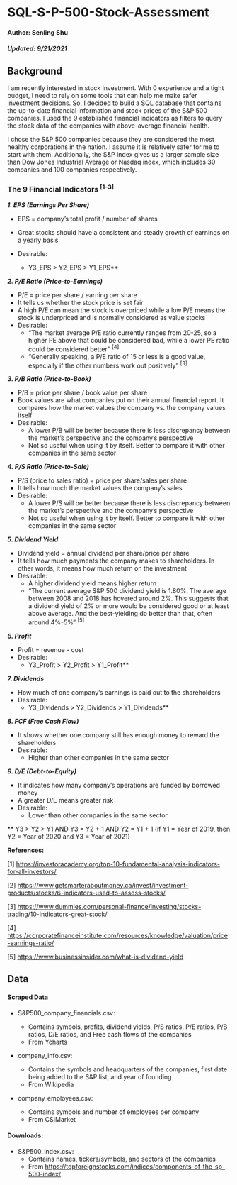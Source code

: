 # SQL-S-P-500-Stock-Assessment
#### Author: Senling Shu
##### Updated: 9/21/2021


## Background

I am recently interested in stock investment. With 0 experience and a tight budget, I need to rely on some tools that can help me make safer investment decisions. So, I decided to build a SQL database that contains the up-to-date financial information and stock prices of the S&P 500 companies. I used the 9 established financial indicators as filters to query the stock data of the companies with above-average financial health.    


I chose the S&P 500 companies because they are considered the most healthy corporations in the nation. I assume it is relatively safer for me to start with them. Additionally, the S&P index gives us a larger sample size than Dow Jones Industrial Average or Nasdaq index, which includes 30 companies and 100 companies respectively.



### The 9 Financial Indicators <sup>[1-3]<sup>

***1. EPS (Earnings Per Share)***

   - EPS = company’s total profit / number of shares 
   - Great stocks should have a consistent and steady growth of earnings on a yearly basis 
   
   - Desirable: 
      * Y3_EPS > Y2_EPS > Y1_EPS**

***2. P/E Ratio (Price-to-Earnings)***

   - P/E = price per share / earning per share 
   - It tells us whether the stock price is set fair
   - A high P/E can mean the stock is overpriced while a low P/E means the stock is underpriced and is normally considered as value stocks 
   - Desirable: 
      * “The market average P/E ratio currently ranges from 20-25, so a higher PE above that could be considered bad, while a lower PE ratio could be considered better” <sup>[4]<sup>   
      * “Generally speaking, a P/E ratio of 15 or less is a good value, especially if the other numbers work out positively” <sup>[3]<sup>

***3. P/B Ratio (Price-to-Book)***

   - P/B = price per share / book value per share 
   - Book values are what companies put on their annual financial report. It compares how the market values the company vs. the company values itself 
   - Desirable: 
      * A lower P/B will be better because there is less discrepancy between the market’s perspective and the company’s perspective 
      * Not so useful when using it by itself. Better to compare it with other companies in the same sector

***4. P/S Ratio (Price-to-Sale)***

   - P/S (price to sales ratio) = price per share/sales per share
   - It tells how much the market values the company’s sales
   - Desirable: 
      * A lower P/S will be better because there is less discrepancy between the market’s perspective and the company’s perspective 
      * Not so useful when using it by itself. Better to compare it with other companies in the same sector 

***5. Dividend Yield***

   - Dividend yield = annual dividend per share/price per share 
   - It tells how much payments the company makes to shareholders. In other words,  it means how much return on the investment 
   - Desirable:
      * A higher dividend yield means higher return
      * “The current average S&P 500 dividend yield is 1.80%. The average between 2008 and 2018 has hovered around 2%. This suggests that a dividend yield of 2% or more would be considered good or at least above average. And the best-yielding do better than that, often around 4%-5%” <sup>[5]<sup>
      
***6. Profit***

   - Profit = revenue - cost 
   - Desirable:
      * Y3_Profit > Y2_Profit > Y1_Profit** 

***7. Dividends***

   - How much of one company’s earnings is paid out to the shareholders 
   - Desirable:
      * Y3_Dividends > Y2_Dividends > Y1_Dividends**

***8. FCF (Free Cash Flow)***

   - It shows whether one company still has enough money to reward the shareholders 
   - Desirable: 
      * Higher than other companies in the same sector 
      
***9. D/E (Debt-to-Equity)***

   - It indicates how many company’s operations are funded by borrowed money 
   - A greater D/E means greater risk 
   - Desirable: 
      * Lower than other companies in the same sector 

** Y3 > Y2 > Y1 AND Y3 = Y2 + 1 AND Y2 = Y1 + 1 \(if Y1 = Year of 2019, then Y2 = Year of 2020 and Y3 = Year of 2021\)  

**References:**

\[1\] https://investoracademy.org/top-10-fundamental-analysis-indicators-for-all-investors/

\[2\] https://www.getsmarteraboutmoney.ca/invest/investment-products/stocks/6-indicators-used-to-assess-stocks/

\[3\] https://www.dummies.com/personal-finance/investing/stocks-trading/10-indicators-great-stock/

\[4\] https://corporatefinanceinstitute.com/resources/knowledge/valuation/price-earnings-ratio/

\[5\] https://www.businessinsider.com/what-is-dividend-yield


## Data 

#### Scraped Data 

- S&P500_company_financials.csv:
  * Contains symbols, profits, dividend yields, P/S ratios, P/E ratios, P/B ratios, D/E ratios, and Free cash flows of the companies
  * From Ycharts 

- company_info.csv: 
  * Contains the symbols and headquarters of the companies, first date being added to the S&P list, and year of founding 
  * From Wikipedia
  
- company_employees.csv:
  * Contains symbols and number of employees per company
  * From CSIMarket

  
#### Downloads:

- S&P500_index.csv: 
  * Contains names, tickers/symbols, and sectors of the companies 
  * From https://topforeignstocks.com/indices/components-of-the-sp-500-index/



